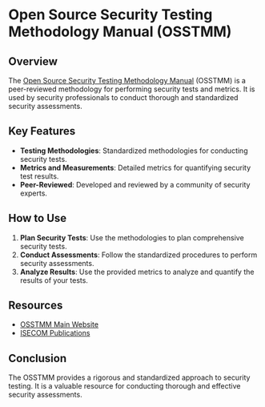 # Open Source Security Testing Methodology Manual (OSSTMM)

## Overview

The [Open Source Security Testing Methodology Manual](https://www.isecom.org/) (OSSTMM) is a peer-reviewed methodology for performing security tests and metrics. It is used by security professionals to conduct thorough and standardized security assessments.

## Key Features

- **Testing Methodologies**: Standardized methodologies for conducting security tests.
- **Metrics and Measurements**: Detailed metrics for quantifying security test results.
- **Peer-Reviewed**: Developed and reviewed by a community of security experts.

## How to Use

1. **Plan Security Tests**: Use the methodologies to plan comprehensive security tests.
2. **Conduct Assessments**: Follow the standardized procedures to perform security assessments.
3. **Analyze Results**: Use the provided metrics to analyze and quantify the results of your tests.

## Resources

- [OSSTMM Main Website](https://www.isecom.org/)
- [ISECOM Publications](https://www.isecom.org/OSSTMM.3.pdf)

## Conclusion

The OSSTMM provides a rigorous and standardized approach to security testing. It is a valuable resource for conducting thorough and effective security assessments.
